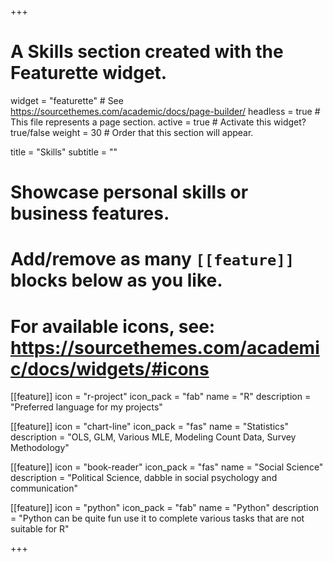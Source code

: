 +++
# A Skills section created with the Featurette widget.
widget = "featurette"  # See https://sourcethemes.com/academic/docs/page-builder/
headless = true  # This file represents a page section.
active = true  # Activate this widget? true/false
weight = 30  # Order that this section will appear.

title = "Skills"
subtitle = ""

# Showcase personal skills or business features.
# 
# Add/remove as many `[[feature]]` blocks below as you like.
# 
# For available icons, see: https://sourcethemes.com/academic/docs/widgets/#icons

[[feature]]
  icon = "r-project"
  icon_pack = "fab"
  name = "R"
  description = "Preferred language for my projects"
  
[[feature]]
  icon = "chart-line"
  icon_pack = "fas"
  name = "Statistics"
  description = "OLS, GLM, Various MLE, Modeling Count Data, Survey Methodology"  
  
[[feature]]
  icon = "book-reader"
  icon_pack = "fas"
  name = "Social Science"
  description = "Political Science, dabble in social psychology and communication"
  
 [[feature]]
  icon = "python"
  icon_pack = "fab"
  name = "Python"
  description = "Python can be quite fun use it to complete various tasks that are not suitable for R"

+++
